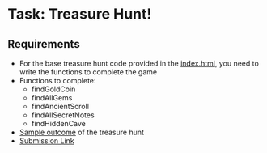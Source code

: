 # Task: Treasure Hunt!

## Requirements
  - For the base treasure hunt code provided in the [index.html](https://github.com/Nikhilnair48/FSD-C-WE-E-B22/tree/main/lecture-17/homework/index.html), you need to write the functions to complete the game
  - Functions to complete:
      - findGoldCoin
      - findAllGems
      - findAncientScroll
      - findAllSecretNotes
      - findHiddenCave
  - [Sample outcome](https://github.com/Nikhilnair48/FSD-C-WE-E-B22/tree/main/lecture-17/homework/homework-outcome.png) of the treasure hunt
  - [Submission Link](https://forms.gle/Tk9edXQ9Wz353mQx9)
